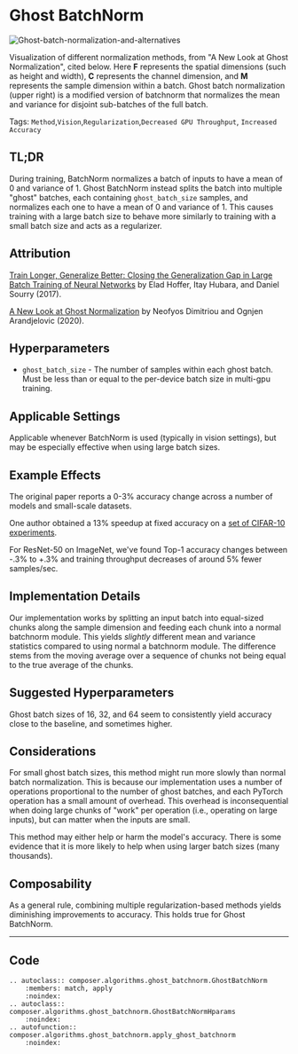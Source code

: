 # Ghost BatchNorm

![Ghost-batch-normalization-and-alternatives](https://storage.googleapis.com/docs.mosaicml.com/images/methods/ghost-batch-normalization.png)

Visualization of different normalization methods, from "A New Look at Ghost Normalization", cited below. Here $\mathbf{F}$ represents the spatial dimensions (such as height and width), $\mathbf{C}$ represents the channel dimension, and $\mathbf{M}$ represents the sample dimension within a batch. Ghost batch normalization (upper right) is a modified version of batchnorm that normalizes the mean and variance for disjoint sub-batches of the full batch.

Tags: `Method`,`Vision`,`Regularization`,`Decreased GPU Throughput`, `Increased Accuracy`

## TL;DR

During training, BatchNorm normalizes a batch of inputs to have a mean of 0 and variance of 1. Ghost BatchNorm instead splits the batch into multiple "ghost" batches, each containing `ghost_batch_size` samples, and normalizes each one to have a mean of 0 and variance of 1. This causes training with a large batch size to behave more similarly to training with a small batch size and acts as a regularizer.

## Attribution

[Train Longer, Generalize Better: Closing the Generalization Gap in Large Batch Training of Neural Networks](https://arxiv.org/abs/1705.08741) by Elad Hoffer, Itay Hubara, and Daniel Sourry (2017).

[A New Look at Ghost Normalization](https://arxiv.org/abs/2007.08554) by Neofyos Dimitriou and Ognjen Arandjelovic (2020).

## Hyperparameters

- `ghost_batch_size` - The number of samples within each ghost batch. Must be less than or equal to the per-device batch size in multi-gpu training.


## Applicable Settings

Applicable whenever BatchNorm is used (typically in vision settings), but may be especially effective when using large batch sizes.

## Example Effects

The original paper reports a 0-3% accuracy change across a number of models and small-scale datasets.

One author obtained a 13% speedup at fixed accuracy on a [set of CIFAR-10 experiments](https://myrtle.ai/learn/how-to-train-your-resnet-8-bag-of-tricks/).

For ResNet-50 on ImageNet, we've found Top-1 accuracy changes between -.3% to +.3% and training throughput decreases of around 5% fewer samples/sec.

## Implementation Details

Our implementation works by splitting an input batch into equal-sized chunks along the sample dimension and feeding each chunk into a normal batchnorm module. This yields *slightly* different mean and variance statistics compared to using normal a batchnorm module. The difference stems from the moving average over a sequence of chunks not being equal to the true average of the chunks.

## Suggested Hyperparameters

Ghost batch sizes of 16, 32, and 64 seem to consistently yield accuracy close to the baseline, and sometimes higher.

## Considerations

For small ghost batch sizes, this method might run more slowly than normal batch normalization. This is because our implementation uses a number of operations proportional to the number of ghost batches, and each PyTorch operation has a small amount of overhead. This overhead is inconsequential when doing large chunks of "work" per operation (i.e., operating on large inputs), but can matter when the inputs are small.

This method may either help or harm the model's accuracy. There is some evidence that it is more likely to help when using larger batch sizes (many thousands).

## Composability

As a general rule, combining multiple regularization-based methods yields diminishing improvements to accuracy. This holds true for Ghost BatchNorm.

---

## Code
```{eval-rst}
.. autoclass:: composer.algorithms.ghost_batchnorm.GhostBatchNorm
    :members: match, apply
    :noindex:
.. autoclass:: composer.algorithms.ghost_batchnorm.GhostBatchNormHparams
    :noindex:
.. autofunction:: composer.algorithms.ghost_batchnorm.apply_ghost_batchnorm
    :noindex:
```
